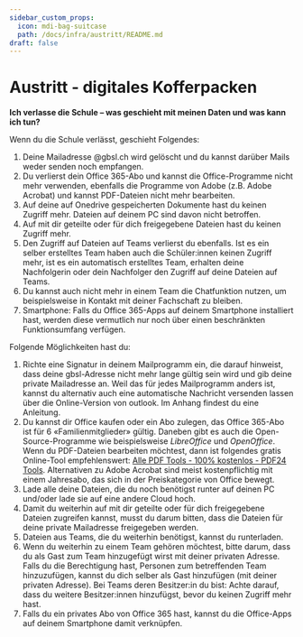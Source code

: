 ```yaml
---
sidebar_custom_props:
  icon: mdi-bag-suitcase
  path: /docs/infra/austritt/README.md
draft: false
---
```


# Austritt - digitales Kofferpacken

**Ich verlasse die Schule – was geschieht mit meinen Daten und was kann ich tun?**

Wenn du die Schule verlässt, geschieht Folgendes:

1. Deine Mailadresse @gbsl.ch wird gelöscht und du kannst darüber Mails weder senden noch empfangen.
2. Du verlierst dein Office 365-Abo und kannst die Office-Programme nicht mehr verwenden, ebenfalls die Programme von Adobe (z.B. Adobe Acrobat) und kannst PDF-Dateien nicht mehr bearbeiten.
3. Auf deine auf Onedrive gespeicherten Dokumente hast du keinen Zugriff mehr. Dateien auf deinem PC sind davon nicht betroffen.
4. Auf mit dir geteilte oder für dich freigegebene Dateien hast du keinen Zugriff mehr.
5. Den Zugriff auf Dateien auf Teams verlierst du ebenfalls. Ist es ein selber erstelltes Team haben auch die Schüler:innen keinen Zugriff mehr, ist es ein automatisch erstelltes Team, erhalten deine Nachfolgerin oder dein Nachfolger den Zugriff auf deine Dateien auf Teams.
6. Du kannst auch nicht mehr in einem Team die Chatfunktion nutzen, um beispielsweise in Kontakt mit deiner Fachschaft zu bleiben.
7. Smartphone: Falls du Office 365-Apps auf deinem Smartphone installiert hast, werden diese vermutlich nur noch über einen beschränkten Funktionsumfang verfügen.

Folgende Möglichkeiten hast du:

1. Richte eine Signatur in deinem Mailprogramm ein, die darauf hinweist, dass deine gbsl-Adresse nicht mehr lange gültig sein wird und gib deine private Mailadresse an.
   Weil das für jedes Mailprogramm anders ist, kannst du alternativ auch eine automatische Nachricht versenden lassen über die Online-Version von outlook. Im Anhang findest du eine Anleitung.
1. Du kannst dir Office kaufen oder ein Abo zulegen, das Office 365-Abo ist für 6 «Familienmitglieder» gültig. Daneben gibt es auch die Open-Source-Programme wie beispielsweise *LibreOffice* und *OpenOffice*.
   Wenn du PDF-Dateien bearbeiten möchtest, dann ist folgendes gratis Online-Tool empfehlenswert: [Alle PDF Tools - 100% kostenlos - PDF24 Tools](https://tools.pdf24.org/de/alle-tools). Alternativen zu Adobe Acrobat sind meist kostenpflichtig mit einem Jahresabo, das sich in der Preiskategorie von Office bewegt.
1. Lade alle deine Dateien, die du noch benötigst runter auf deinen PC und/oder lade sie auf eine andere Cloud hoch. 
1. Damit du weiterhin auf mit dir geteilte oder für dich freigegebene Dateien zugreifen kannst, musst du darum bitten, dass die Dateien für deine private Mailadresse freigegeben werden.
1. Dateien aus Teams, die du weiterhin benötigst, kannst du runterladen.
1. Wenn du weiterhin zu einem Team gehören möchtest, bitte darum, dass du als Gast zum Team hinzugefügt wirst mit deiner privaten Adresse. Falls du die Berechtigung hast, Personen zum betreffenden Team hinzuzufügen, kannst du dich selber als Gast hinzufügen (mit deiner privaten Adresse). Bei Teams deren Besitzer:in du bist: Achte darauf, dass du weitere Besitzer:innen hinzufügst, bevor du keinen Zugriff mehr hast.
1. Falls du ein privates Abo von Office 365 hast, kannst du die Office-Apps auf deinem Smartphone damit verknüpfen.
